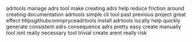 adrtools manage adrs tool make creating adrs help reduce friction around creating documentation adrtools simple cli tool past previous project great effect httpsgithubcomnpryceadrtools install adrtools locally help quickly generate consistent adrs consequence adrs pretty easy create manually tool isnt really necessary tool trivial create arent really risk
